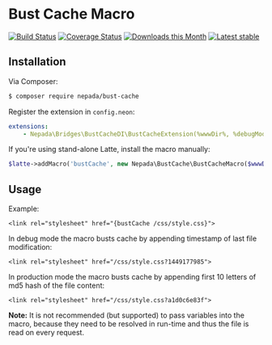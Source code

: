 Bust Cache Macro
================

[![Build Status](https://travis-ci.org/nepada/bust-cache.svg?branch=master)](https://travis-ci.org/nepada/bust-cache)
[![Coverage Status](https://coveralls.io/repos/github/nepada/bust-cache/badge.svg?branch=master)](https://coveralls.io/github/nepada/bust-cache?branch=master)
[![Downloads this Month](https://img.shields.io/packagist/dm/nepada/bust-cache.svg)](https://packagist.org/packages/nepada/bust-cache)
[![Latest stable](https://img.shields.io/packagist/v/nepada/bust-cache.svg)](https://packagist.org/packages/nepada/bust-cache)


Installation
------------

Via Composer:

```sh
$ composer require nepada/bust-cache
```

Register the extension in `config.neon`:

```yaml
extensions:
	- Nepada\Bridges\BustCacheDI\BustCacheExtension(%wwwDir%, %debugMode%)
```

If you're using stand-alone Latte, install the macro manually:
```php
$latte->addMacro('bustCache', new Nepada\BustCache\BustCacheMacro($wwwDir, $debugMode));
```


Usage
-----

Example:

```latte
<link rel="stylesheet" href="{bustCache /css/style.css}">
```

In debug mode the macro busts cache by appending timestamp of last file modification:

```latte
<link rel="stylesheet" href="/css/style.css?1449177985">
```

In production mode the macro busts cache by appending first 10 letters of md5 hash of the file content:

```latte
<link rel="stylesheet" href="/css/style.css?a1d0c6e83f">
```


**Note:** It is not recommended (but supported) to pass variables into the macro, because they need to be resolved in run-time and thus the file is read on every request.
